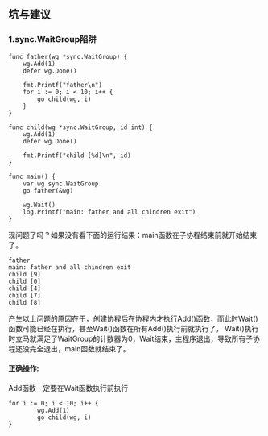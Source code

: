 ## 坑与建议

### 1.sync.WaitGroup陷阱 
```golang
func father(wg *sync.WaitGroup) {
	wg.Add(1)
	defer wg.Done()

	fmt.Printf("father\n")
	for i := 0; i < 10; i++ {
		go child(wg, i)
	}
}

func child(wg *sync.WaitGroup, id int) {
	wg.Add(1)
	defer wg.Done()

	fmt.Printf("child [%d]\n", id)
}

func main() {
	var wg sync.WaitGroup
	go father(&wg)

	wg.Wait()
	log.Printf("main: father and all chindren exit")
}
```

现问题了吗？如果没有看下面的运行结果：main函数在子协程结束前就开始结束了。
```
father
main: father and all chindren exit
child [9]
child [0]
child [4]
child [7]
child [8]
```

产生以上问题的原因在于，创建协程后在协程内才执行Add()函数，而此时Wait()函数可能已经在执行，甚至Wait()函数在所有Add()执行前就执行了，
Wait()执行时立马就满足了WaitGroup的计数器为0，Wait结束，主程序退出，导致所有子协程还没完全退出，main函数就结束了。
#### 正确操作:
Add函数一定要在Wait函数执行前执行
``` golang
for i := 0; i < 10; i++ {
		wg.Add(1)
		go child(wg, i)
}
```
